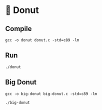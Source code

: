 # 🍩 Donut

## Compile

`gcc -o donut donut.c -std=c89 -lm`

## Run

`./donut`

## Big Donut

`gcc -o big-donut big-donut.c -std=c89 -lm`

`./big-donut`
